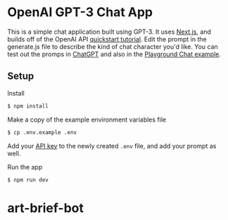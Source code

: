 # OpenAI GPT-3 Chat App

This is a simple chat application built using GPT-3. It uses [Next.js](https://nextjs.org/), and builds off of the OpenAI API [quickstart tutorial](https://beta.openai.com/docs/quickstart). Edit the prompt in the generate.js file to describe the kind of chat character you'd like.
You can test out the promps in [ChatGPT](https://chat.openai.com/) and also in the [Playground Chat example](https://beta.openai.com/playground/p/default-chat).

## Setup

Install

```bash
$ npm install
```

Make a copy of the example environment variables file

```bash
$ cp .env.example .env
```

Add your [API key](https://beta.openai.com/account/api-keys) to the newly created `.env` file, and add your prompt as well.

Run the app

```bash
$ npm run dev
```
# art-brief-bot
